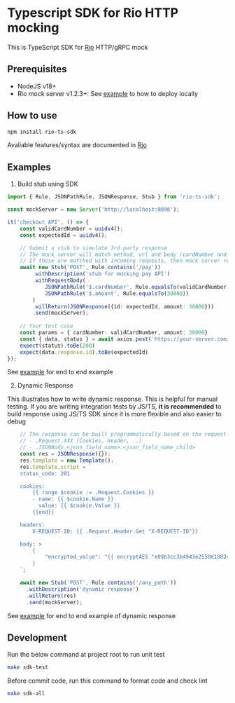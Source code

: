 # Typescript SDK for Rio HTTP mocking

This is TypeScript SDK for [Rio](https://github.com/hungdv136/rio) HTTP/gRPC mock

## Prerequisites

- NodeJS v18+
- Rio mock server v1.2.3+: See [example](../example/README.md) to how to deploy locally

## How to use 

```bash
npm install rio-ts-sdk
```

Avaliable features/syntax are documented in [Rio](httts://github.com/hungdv136/rio)

## Examples

1. Build stub using SDK

```ts
import { Rule, JSONPathRule, JSONResponse, Stub } from 'rio-ts-sdk';

const mockServer = new Server('http://localhost:8896');

it('checkout API', () => {
    const validCardNumber = uuidv4();
    const expectedId = uuidv4();

    // Submit a stub to simulate 3rd party response
    // The mock server will match method, url and body (cardNumber and amount)
    // If these are matched with incoming requests, then mock server responds JSON data
    await new Stub('POST', Rule.contains('/pay'))
        .withDescription('stub for mocking pay API')
        .withRequestBody(
            JSONPathRule('$.cardNumber', Rule.equalsTo(validCardNumber)),
            JSONPathRule('$.amount', Rule.equalsTo(30000))
        )
        .willReturn(JSONResponse({id: expectedId, amount: 30000}))
        .send(mockServer);
    
    // Your test case
    const params = { cardNumber: validCardNumber, amount: 30000}
    const { data, status } = await axios.post('https://your-server.com/checkout', params);
    expect(status).toBe(200)
    expect(data.response.id).toBe(expectedId)
});
```

See [example](../example/checkout-sdk.test.ts) for end to end example

2. Dynamic Response

This illustrates how to write dynamic response. This is helpful for manual testing. If you are writing integration tests by JS/TS, **it is recommended** to build response using JS/TS SDK since it is more flexible and also easier to debug

```ts
    // The response can be built programmatically based on the request 
    // - .Request.XXX (Cookies, Header, ..)
    // - .JSONBody.<json_field_name>.<json_field_name_child>
    const res = JSONResponse({});
    res.template = new Template();
    res.template.script = `
    status_code: 201

    cookies:
        {{ range $cookie := .Request.Cookies }}
        - name: {{ $cookie.Name }}
          value: {{ $cookie.Value }}
        {{end}}

    headers:
        X-REQUEST-ID: {{ .Request.Header.Get "X-REQUEST-ID"}}

    body: >
        {
            "encrypted_value": "{{ encryptAES "e09b3cc3b4943e2558d1882c9ef999eb" .JSONBody.naked_value}}"
        }
    `;

    await new Stub('POST', Rule.contains('/any_path'))
      .withDescription('dynamic response')
      .willReturn(res)
      .send(mockServer);
```

See [example](../example/sdk-install.test.ts) for end to end example of dynamic response

## Development

Run the below command at project root to run unit test

```bash
make sdk-test
```

Before commit code, run this command to format code and check lint

```bash
make sdk-all
```

